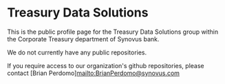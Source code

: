 # Treasury Data Solutions
This is the public profile page for the Treasury Data Solutions group within the Corporate Treasury department of Synovus bank.

We do not currently have any public repositories.

If you require access to our organization's github repositories, please contact [Brian Perdomo]<mailto:BrianPerdomo@synovus.com>